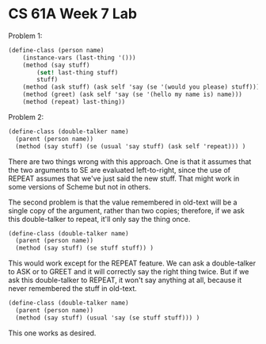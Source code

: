 # CS 61A Week 7 Lab

Problem 1:

```scheme
(define-class (person name)
    (instance-vars (last-thing '()))
    (method (say stuff)
        (set! last-thing stuff)
        stuff)
    (method (ask stuff) (ask self 'say (se '(would you please) stuff)))
    (method (greet) (ask self 'say (se '(hello my name is) name)))
    (method (repeat) last-thing))
```

Problem 2:

```scheme
(define-class (double-talker name)
  (parent (person name))
  (method (say stuff) (se (usual 'say stuff) (ask self 'repeat))) )
```

There are two things wrong with this approach.  One is that it assumes that the two arguments to SE are evaluated left-to-right, since the use of REPEAT assumes that we've just said the new stuff.  That might work in some versions of Scheme but not in others.

The second problem is that the value remembered in old-text will be a single copy of the argument, rather than two copies; therefore, if we ask this double-talker to repeat, it'll only say the thing once.


```scheme
(define-class (double-talker name)
  (parent (person name))
  (method (say stuff) (se stuff stuff)) )
```

This would work except for the REPEAT feature.  We can ask a double-talker to ASK or to GREET and it will correctly say the right thing twice.  But if we ask this double-talker to REPEAT, it won't say anything at all, because it never remembered the stuff in old-text.

```scheme
(define-class (double-talker name)
  (parent (person name))
  (method (say stuff) (usual 'say (se stuff stuff))) )
```

This one works as desired.


